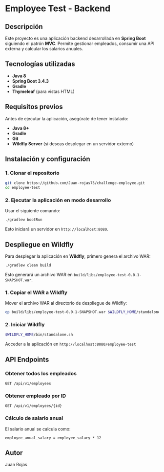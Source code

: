 # Employee Test - Backend

## Descripción
Este proyecto es una aplicación backend desarrollada en **Spring Boot** siguiendo el patrón **MVC**. Permite gestionar empleados, consumir una API externa y calcular los salarios anuales.

## Tecnologías utilizadas
- **Java 8**
- **Spring Boot 3.4.3**
- **Gradle**
- **Thymeleaf** (para vistas HTML)

## Requisitos previos
Antes de ejecutar la aplicación, asegúrate de tener instalado:
- **Java 8+**
- **Gradle**
- **Git**
- **Wildfly Server** (si deseas desplegar en un servidor externo)

## Instalación y configuración
### 1. Clonar el repositorio
```sh
git clone https://github.com/Juan-rojas75/challenge-employee.git
cd employee-test
```

### 2. Ejecutar la aplicación en modo desarrollo
Usar el siguiente comando:
```sh
./gradlew bootRun
```
Esto iniciará un servidor en `http://localhost:8080`.

## Despliegue en Wildfly
Para desplegar la aplicación en **Wildfly**, primero genera el archivo WAR:
```sh
./gradlew clean build
```
Esto generará un archivo WAR en `build/libs/employee-test-0.0.1-SNAPSHOT.war`.

### 1. Copiar el WAR a Wildfly
Mover el archivo WAR al directorio de despliegue de Wildfly:
```sh
cp build/libs/employee-test-0.0.1-SNAPSHOT.war $WILDFLY_HOME/standalone/deployments/
```

### 2. Iniciar Wildfly
```sh
$WILDFLY_HOME/bin/standalone.sh
```
Acceder a la aplicación en `http://localhost:8080/employee-test`

## API Endpoints
### Obtener todos los empleados
```
GET /api/v1/employees
```
### Obtener empleado por ID
```
GET /api/v1/employees/{id}
```
### Cálculo de salario anual
El salario anual se calcula como:
```
employee_anual_salary = employee_salary * 12
```

## Autor
Juan Rojas

